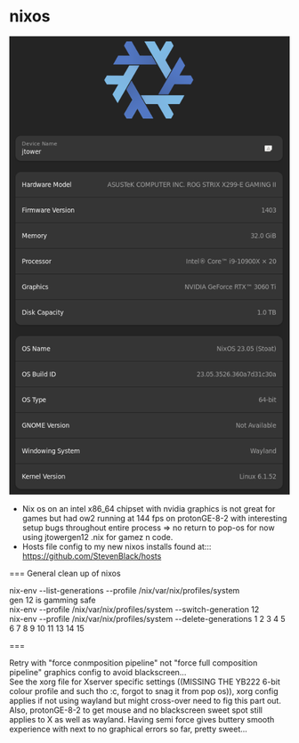 # nixos    
![current setup](./images/nixcurrent.png)
- Nix os on an intel x86_64 chipset with nvidia graphics is not great for games but had ow2 running at 144 fps on protonGE-8-2 with interesting setup bugs throughout entire process => no return to pop-os for now using jtowergen12 .nix for gamez n code.     
- Hosts file config to my new nixos installs found at::: https://github.com/StevenBlack/hosts

=== General clean up of nixos  
  
nix-env --list-generations --profile /nix/var/nix/profiles/system  
gen 12 is gamming safe  
nix-env --profile /nix/var/nix/profiles/system --switch-generation 12  
nix-env --profile /nix/var/nix/profiles/system --delete-generations 1 2 3 4 5 6 7 8 9 10 11 13 14 15   
  
===  
  
Retry with "force conmposition pipeline" not "force full composition pipeline" graphics config to avoid blackscreen...  
See the xorg file for Xserver specific settings ((MISSING THE YB222 6-bit colour profile and such tho :c, forgot to snag it from pop os)), xorg config applies if not using wayland but might cross-over need to fig this part out. Also, protonGE-8-2 to get mouse and no blackscreen sweet spot still applies to X as well as wayland. Having semi force gives buttery smooth experience with next to no graphical errors so far, pretty sweet...      
